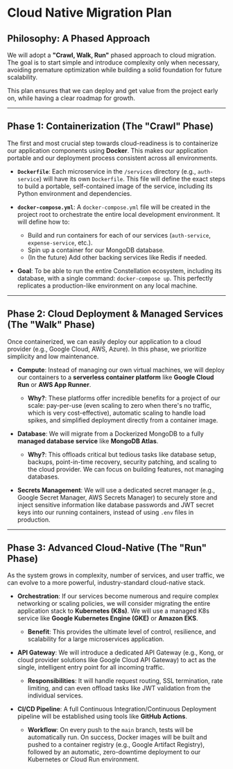 # Cloud Native Migration Plan

## Philosophy: A Phased Approach

We will adopt a **"Crawl, Walk, Run"** phased approach to cloud migration. The goal is to start simple and introduce complexity only when necessary, avoiding premature optimization while building a solid foundation for future scalability.

This plan ensures that we can deploy and get value from the project early on, while having a clear roadmap for growth.

---

## Phase 1: Containerization (The "Crawl" Phase)

The first and most crucial step towards cloud-readiness is to containerize our application components using **Docker**. This makes our application portable and our deployment process consistent across all environments.

- **`Dockerfile`**: Each microservice in the `/services` directory (e.g., `auth-service`) will have its own `Dockerfile`. This file will define the exact steps to build a portable, self-contained image of the service, including its Python environment and dependencies.

- **`docker-compose.yml`**: A `docker-compose.yml` file will be created in the project root to orchestrate the entire local development environment. It will define how to:
  - Build and run containers for each of our services (`auth-service`, `expense-service`, etc.).
  - Spin up a container for our MongoDB database.
  - (In the future) Add other backing services like Redis if needed.

- **Goal**: To be able to run the entire Constellation ecosystem, including its database, with a single command: `docker-compose up`. This perfectly replicates a production-like environment on any local machine.

---

## Phase 2: Cloud Deployment & Managed Services (The "Walk" Phase)

Once containerized, we can easily deploy our application to a cloud provider (e.g., Google Cloud, AWS, Azure). In this phase, we prioritize simplicity and low maintenance.

- **Compute**: Instead of managing our own virtual machines, we will deploy our containers to a **serverless container platform** like **Google Cloud Run** or **AWS App Runner**.
  - **Why?**: These platforms offer incredible benefits for a project of our scale: pay-per-use (even scaling to zero when there's no traffic, which is very cost-effective), automatic scaling to handle load spikes, and simplified deployment directly from a container image.

- **Database**: We will migrate from a Dockerized MongoDB to a fully **managed database service** like **MongoDB Atlas**.
  - **Why?**: This offloads critical but tedious tasks like database setup, backups, point-in-time recovery, security patching, and scaling to the cloud provider. We can focus on building features, not managing databases.

- **Secrets Management**: We will use a dedicated secret manager (e.g., Google Secret Manager, AWS Secrets Manager) to securely store and inject sensitive information like database passwords and JWT secret keys into our running containers, instead of using `.env` files in production.

---

## Phase 3: Advanced Cloud-Native (The "Run" Phase)

As the system grows in complexity, number of services, and user traffic, we can evolve to a more powerful, industry-standard cloud-native stack.

- **Orchestration**: If our services become numerous and require complex networking or scaling policies, we will consider migrating the entire application stack to **Kubernetes (K8s)**. We will use a managed K8s service like **Google Kubernetes Engine (GKE)** or **Amazon EKS**.
  - **Benefit**: This provides the ultimate level of control, resilience, and scalability for a large microservices application.

- **API Gateway**: We will introduce a dedicated API Gateway (e.g., Kong, or cloud provider solutions like Google Cloud API Gateway) to act as the single, intelligent entry point for all incoming traffic.
  - **Responsibilities**: It will handle request routing, SSL termination, rate limiting, and can even offload tasks like JWT validation from the individual services.

- **CI/CD Pipeline**: A full Continuous Integration/Continuous Deployment pipeline will be established using tools like **GitHub Actions**.
  - **Workflow**: On every push to the `main` branch, tests will be automatically run. On success, Docker images will be built and pushed to a container registry (e.g., Google Artifact Registry), followed by an automatic, zero-downtime deployment to our Kubernetes or Cloud Run environment.
